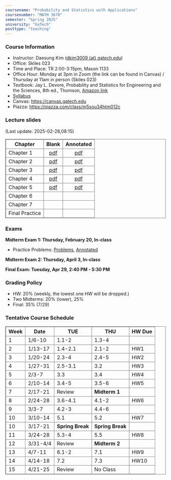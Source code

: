```yaml
---
coursename: "Probability and Statistics with Applications"
coursenumber: "MATH 3670"
semester: "Spring 2025"
university: "GaTech"
posttype: "teaching"
---
```


### Course Information
- Instructor: Daesung Kim ([dkim3009 (at) gatech.edu](mailto:dkim3009@gatech.edu))
- Office: Skiles 023
- Time and Place: TR 2:00-3:15pm, Mason	1133 
- Office Hour: Monday at 3pm in Zoom (the link can be found in Canvas) / Thursday at 11am in person (Skiles 023)
- Textbook: Jay L. Devore, Probability and Statistics for Engineering and the Sciences, 8th ed., Thomson, [Amazon link](https://www.amazon.com/Probability-Statistics-Engineering-Sciences-Devore/dp/0538733527)
- [Syllabus](m3670-syllabus.pdf)
- Canvas: https://canvas.gatech.edu
- Piazza: https://piazza.com/class/m5sou34htm012c

### Lecture slides
(Last update: 2025-02-28,08:15)

| Chapter        | Blank                       | Annotated             |
| -              | :-:                         | :-:                   |
| Chapter 1      | [pdf](m3670-lec1-blank.pdf) | [pdf](m3670-lec1.pdf) |
| Chapter 2      | [pdf](m3670-lec2-blank.pdf) | [pdf](m3670-lec2.pdf) |
| Chapter 3      | [pdf](m3670-lec3-blank.pdf) | [pdf](m3670-lec3.pdf) |
| Chapter 4      | [pdf](m3670-lec4-blank.pdf) | [pdf](m3670-lec4.pdf) |
| Chapter 5      | [pdf](m3670-lec5-blank.pdf) | [pdf](m3670-lec5.pdf) |
| Chapter 6      |                             |                       |
| Chapter 7      |                             |                       |
| Final Practice |                             |                       |

### Exams
**Midterm Exam 1: Thursday, February 20, In-class**

- Practice Problems: [Problems](m3670-exam1-practice.pdf), [Annotated](m3670-exam1-practice-ann.pdf)

**Midterm Exam 2: Thursday, April 3, In-class**

**Final Exam: Tuesday, Apr 29, 2:40 PM - 5:30 PM**


### Grading Policy

- HW: 20% (weekly, the lowest one HW will be dropped.)
- Two Midterms: 20% (lower), 25% 
- Final: 35% (7/29)

### Tentative Course Schedule

| Week | Date     | TUE              | THU              | HW Due |
| ---  | ---      | ---              | ---              | ---    |
| 1    | 1/6-10   | 1.1-2            | 1.3-4            |        |
| 2    | 1/13-17  | 1.4-2.1          | 2.1-2            | HW1    |
| 3    | 1/20-24  | 2.3-4            | 2.4-5            | HW2    |
| 4    | 1/27-31  | 2.5-3.1          | 3.2              | HW3    |
| 5    | 2/3-7    | 3.3              | 3.4              | HW4    |
| 6    | 2/10-14  | 3.4-5            | 3.5-6            | HW5    |
| 7    | 2/17-21  | Review           | **Midterm 1**    |        |
| 8    | 2/24-28  | 3.6-4.1          | 4.1-2            | HW6    |
| 9    | 3/3-7    | 4.2-3            | 4.4-6            |        |
| 10   | 3/10-14  | 5.1              | 5.2              | HW7    |
| 10   | 3/17-21  | **Spring Break** | **Spring Break** |        |
| 11   | 3/24-28  | 5.3-4            | 5.5              | HW8    |
| 12   | 3/31-4/4 | Review           | **Midterm 2**    |        |
| 13   | 4/7-11   | 6.1-2            | 7.1              | HW9    |
| 14   | 4/14-18  | 7.2              | 7.3              | HW10   |
| 15   | 4/21-25  | Review           | No Class         |        |


<style>
table, th, td {
  border: 1px solid #777;
  border-collapse: collapse;
}
</style>


